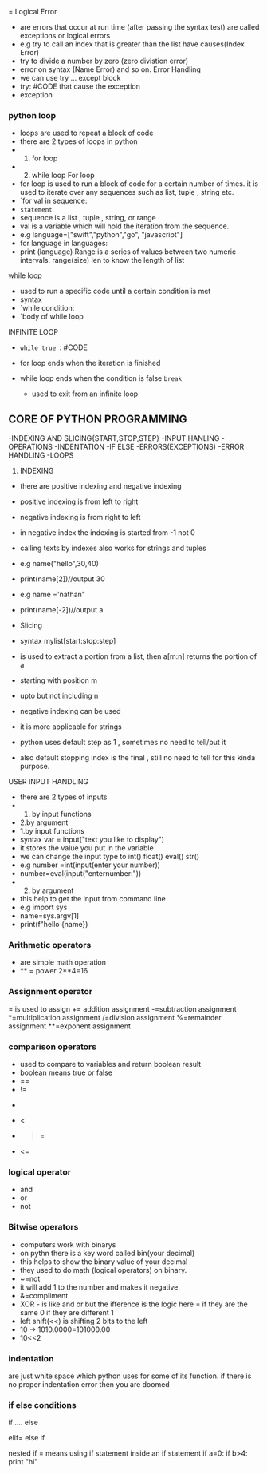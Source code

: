 = 
Logical Error
 - are errors that occur at run time (after passing the syntax test) are called exceptions or logical errors 
 - e.g try to call an index that is greater than the list have causes(Index Error) 
 - try to divide a number by zero (zero divistion error)
 - error on syntax (Name Error) and so on.
 Error Handling
 - we can use try ... except block
 - try: #CODE that cause the exception
 - exception

### python loop
- loops are used to repeat a block of code
- there are 2 types of loops in python 
- 1. for loop
- 2. while loop
For loop
- for loop is used to run a block of code for a certain number of times. it is used to iterate over any sequences such as list, tuple , string etc.
- `for val in sequence:
- `statement`
- sequence is a list , tuple , string, or range
- val is a variable which will hold the iteration from the sequence.
- e.g language=["swift","python","go", "javascript"]
- for language in languages:
- print (language)
Range
is a series of values between two numeric intervals.
range(size)
len 
to know the length of list 

while loop
- used to run a specific code until a certain condition is met
- syntax
- `while condition:
- `body of while loop

INFINITE LOOP

- `while true `: #CODE 

- for loop ends when the iteration is finished
- while loop ends when the condition is false
`break`
	- used to exit from an infinite loop

CORE OF PYTHON PROGRAMMING
----------------------------------------------------------
-INDEXING AND SLICING{START,STOP,STEP}
-INPUT HANLING
-OPERATIONS
-INDENTATION
-IF ELSE
-ERRORS(EXCEPTIONS)
-ERROR HANDLING
-LOOPS

1. INDEXING
- there are positive indexing and negative indexing
- positive indexing is from left to right
- negative indexing is from right to left
- in negative index the indexing is started from -1 not 0
- calling texts by indexes also works for strings and tuples
- e.g name("hello",30,40)
- print(name[2])//output 30
- e.g name ='nathan"
- print(name[-2])//output a

- Slicing
- syntax mylist[start:stop:step]
- is used to extract a portion from a list, then a[m:n] returns the portion of a 
- starting with position m
- upto but not including n
- negative indexing can be used
- it is more applicable for strings
- python uses default step as 1 , sometimes no need to tell/put it 
- also default stopping index is the final , still no need to tell for this kinda purpose.

USER INPUT HANDLING
- there are 2 types of inputs
- 1. by input functions
- 2.by argument
- 1.by input functions
- syntax var = input("text you like to display")
- it stores the value you put in the variable
- we can change the input type to int() float() eval() str()
- e.g number =int(input(enter your number))
- number=eval(input("enternumber:"))
- 2. by argument
- this help to get the input from command line 
- e.g import sys 
- name=sys.argv[1]
- print(f"hello {name})


### Arithmetic operators
- are simple math operation
- ** = power 2**4=16
### Assignment operator
= is used to assign 
+= addition assignment
-=subtraction assignment
*=multiplication assignment
/=division assignment
%=remainder assignment
**=exponent assignment

### comparison operators
- used to compare to variables and return boolean result
- boolean means true or false
- ==
- !=
- >
- <
- >=
- <=
### logical operator
- and
- or
- not
### Bitwise operators
- computers work with binarys
- on pythn there is a key word called bin(your decimal)
- this helps to show the binary value of your decimal
- they used to do math (logical operators) on binary.
- ~=not
- it will add 1 to the number and makes it negative.
- &=compliment
- XOR - is like and or but the ifference is the logic here = if they are the same 0 if they are different 1
- left shift(<<) is shifting 2 bits to the left
- 10 -> 1010.0000=101000.00
- 10<<2
 ### indentation
 are just white space which python uses for some of its function. if there is no proper indentation error then you are doomed
### if else conditions
if .... else

elif= else if

nested if = means using if statement inside an if statement
if a=0:
 if b>4:
  print "hi"


 